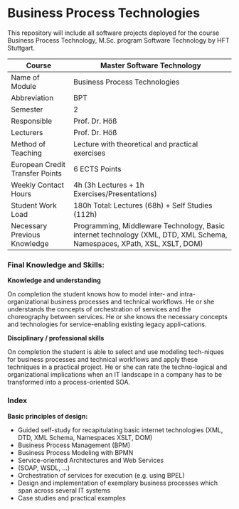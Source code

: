 # Business Process Technologies
This repository will include all software projects deployed for the course Business Process Technology, M.Sc. program Software Technology by HFT Stuttgart.


| Course                             | Master Software Technology                                                                                                                                                                                                                                                                                                           |
|------------------------------------|--------------------------------------------------------------------------------------------------------------------------------------------------------------------------------------------------------------------------------------------------------------------------------------------------------------------------------------|
| Name of Module                     | Business Process Technologies                                                                                                                                                                                                                                                                                                                       |
| Abbreviation                       | BPT                                                                                                                                                                                                                                                                                                                                  |
| Semester                           | 2                                                                                                                                                                                                                                                                                                                                    |
| Responsible                        | Prof. Dr. Höß                                                                                                                                                                                                                                                                                                                |
| Lecturers                          | Prof. Dr. Höß                                                                                                                                                                                                                                                                                            |
| Method of Teaching                 | Lecture with theoretical and practical exercises                                                                                                                                                                                                                                                                                     |
| European Credit Transfer Points    | 6 ECTS Points                                                                                                                                                                                                                                                                                                                        |
| Weekly Contact Hours               | 4h (3h Lectures + 1h Exercises/Presentations)                                                                                                                                                                                                                                                                                                     |
| Student Work Load                  | 180h Total: Lectures (68h) + Self Studies (112h)                                                                                                                                                                                                                                                                                     |
| Necessary Previous Knowledge       | Programming, Middleware Technology, Basic internet technology (XML, DTD, XML Schema, Namespaces, XPath, XSL, XSLT, DOM)                                                                                                                                                                                                                                                                      |                                                                                 


### Final Knowledge and Skills:

**Knowledge and understanding**

On completion the student knows how to model inter- and intra-organizational business processes and technical workflows. He or she understands the concepts of orchestration of services and the choreography between services. He or she knows the necessary concepts and technologies for service-enabling existing legacy appli-cations.

**Disciplinary / professional skills**

On completion the student is able to select and use modeling tech-niques for business processes and technical workflows and apply these techniques in a practical project. He or she can rate the techno-logical and organizational implications when an IT landscape in a company has to be transformed into a process-oriented SOA.

### Index

**Basic principles of design:**

- Guided self-study for recapitulating basic internet technologies (XML, DTD, XML Schema, Namespaces XSLT, DOM)
- Business Process Management (BPM)
- Business Process Modeling with BPMN
- Service-oriented Architectures and Web Services
- (SOAP, WSDL, …)
- Orchestration of services for execution (e.g. using BPEL)
- Design and implementation of exemplary business processes which span across several IT systems
- Case studies and practical examples
